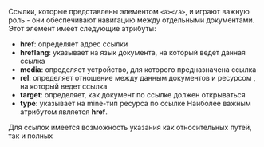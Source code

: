 Ссылки, которые представлены элементом ```<a></a>```, и играют важную роль - они обеспечивают навигацию между отдельными документами. Этот элемент имеет следующие атрибуты:
- **href**: определяет адрес ссылки
- **hreflang**: указывает на язык документа, на который ведет данная ссылка
- **media**: определяет устройство, для которого предназначена ссылка
- **rel**: определяет отношение между данным документов и ресурсом , на который ведет ссылка
- **target**: определяет, как документ по ссылке должен открываться
- **type**: указывает на mine-тип ресурса по ссылке
Наиболее важным атрибутом является **href**.

Для ссылок имеется возможность указания как относительных путей, так и полных 